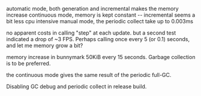 automatic mode, both generation and incremental makes the memory increase
continuous mode, memory is kept constant -- incremental seems a bit less cpu intensive
manual mode, the periodic collect take up to 0.003ms

no apparent costs in calling "step" at each update. but a second test indicated a drop of ~3 FPS. Perhaps calling once every 5 (or 0.1) seconds, and let me memory grow a bit?

memory increase in bunnymark 50KiB every 15 seconds. Garbage collection is to be preferred.

the continuous mode gives the same result of the periodic full-GC.

Disabling GC debug and periodic collect in release build.
